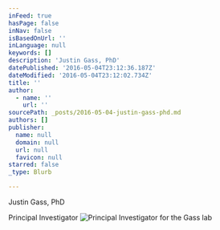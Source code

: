 ```yaml
---
inFeed: true
hasPage: false
inNav: false
isBasedOnUrl: ''
inLanguage: null
keywords: []
description: 'Justin Gass, PhD'
datePublished: '2016-05-04T23:12:36.187Z'
dateModified: '2016-05-04T23:12:02.734Z'
title: ''
author:
  - name: ''
    url: ''
sourcePath: _posts/2016-05-04-justin-gass-phd.md
authors: []
publisher:
  name: null
  domain: null
  url: null
  favicon: null
starred: false
_type: Blurb

---
```

Justin Gass, PhD

Principal Investigator ![Principal Investigator for the Gass lab](https://the-grid-user-content.s3-us-west-2.amazonaws.com/49e3f0af-cd3d-4055-8ad7-5adbca82158e.jpg)
